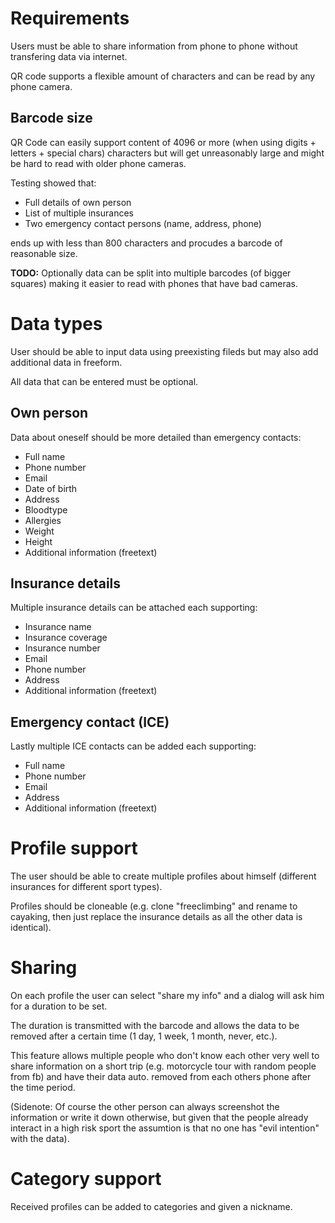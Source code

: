 # Requirements

Users must be able to share information from phone to phone without transfering data via internet.

QR code supports a flexible amount of characters and can be read by any phone camera.

## Barcode size

QR Code can easily support content of 4096 or more (when using digits + letters + special chars) characters but will get unreasonably large and might be hard to read with older phone cameras.

Testing showed that:

* Full details of own person
* List of multiple insurances
* Two emergency contact persons (name, address, phone)

ends up with less than 800 characters and procudes a barcode of reasonable size.

**TODO:** Optionally data can be split into multiple barcodes (of bigger squares) making it easier to read with phones that have bad cameras.

# Data types

User should be able to input data using preexisting fileds but may also add additional data in freeform.

All data that can be entered must be optional.

## Own person

Data about oneself should be more detailed than emergency contacts:

* Full name
* Phone number
* Email
* Date of birth
* Address
* Bloodtype
* Allergies
* Weight
* Height
* Additional information (freetext)

## Insurance details

Multiple insurance details can be attached each supporting:

* Insurance name
* Insurance coverage
* Insurance number
* Email
* Phone number
* Address
* Additional information (freetext)

## Emergency contact (ICE)

Lastly multiple ICE contacts can be added each supporting:

* Full name
* Phone number
* Email
* Address
* Additional information (freetext)

# Profile support

The user should be able to create multiple profiles about himself (different insurances for different sport types).

Profiles should be cloneable (e.g. clone "freeclimbing" and rename to cayaking, then just replace the insurance details as all the other data is identical).

# Sharing

On each profile the user can select "share my info" and a dialog will ask him for a duration to be set.

The duration is transmitted with the barcode and allows the data to be removed after a certain time (1 day, 1 week, 1 month, never, etc.).

This feature allows multiple people who don't know each other very well to share information on a short trip (e.g. motorcycle tour with random people from fb) and have their data auto. removed from each others phone after the time period.

(Sidenote: Of course the other person can always screenshot the information or write it down otherwise, but given that the people already interact in a high risk sport the assumtion is that no one has "evil intention" with the data).

# Category support

Received profiles can be added to categories and given a nickname.